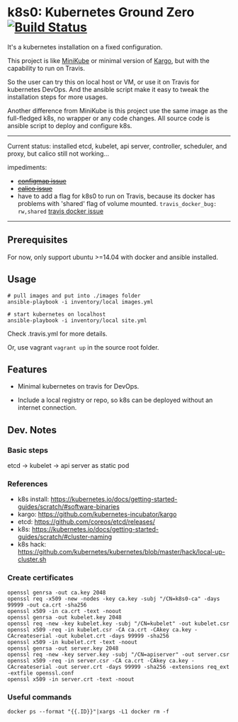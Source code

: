# k8s0: Kubernetes Ground Zero [![Build Status](https://travis-ci.org/reachlin/k8s0.svg)][travis]

It's a kubernetes installation on a fixed configuration.

This project is like [MiniKube](https://kubernetes.io/docs/getting-started-guides/minikube/) or minimal version of [Kargo](https://github.com/kubernetes-incubator/kargo), but with the capability to run on Travis. 

So the user can try this on local host or VM, or use it on Travis for kubernetes DevOps. And the ansible script make it easy to tweak the installation steps for more usages.

Another difference from MiniKube is this project use the same image as the full-fledged k8s, no wrapper or any code changes. All source code is ansible script to deploy and configure k8s.

**********************

Current status: installed etcd, kubelet, api server, controller, scheduler, and proxy, but calico still not working...

impediments:
* ~~[configmap issue](https://github.com/kubernetes/kubernetes/issues/46768)~~
* ~~[calico issue](https://github.com/projectcalico/calico/issues/825)~~
* have to add a flag for k8s0 to run on Travis, because its docker has problems with 'shared' flag of volume mounted. `travis_docker_bug: rw,shared` [travis docker issue](https://github.com/travis-ci/travis-ci/issues/8104)

**********************

## Prerequisites

For now, only support ubuntu >=14.04 with docker and ansible installed.

## Usage

```
# pull images and put into ./images folder
ansible-playbook -i inventory/local images.yml

# start kubernetes on localhost
ansible-playbook -i inventory/local site.yml
```

Check .travis.yml for more details.

Or, use vagrant `vagrant up` in the source root folder.

## Features

* Minimal kubernetes on travis for DevOps.

* Include a local registry or repo, so k8s can be deployed without an internet connection.

## Dev. Notes

### Basic steps

etcd -> kubelet -> api server as static pod

### References

* k8s install: https://kubernetes.io/docs/getting-started-guides/scratch/#software-binaries
* kargo: https://github.com/kubernetes-incubator/kargo
* etcd: https://github.com/coreos/etcd/releases/
* k8s: https://kubernetes.io/docs/getting-started-guides/scratch/#cluster-naming
* k8s hack: https://github.com/kubernetes/kubernetes/blob/master/hack/local-up-cluster.sh

### Create certificates

```
openssl genrsa -out ca.key 2048
openssl req -x509 -new -nodes -key ca.key -subj "/CN=k8s0-ca" -days 99999 -out ca.crt -sha256
openssl x509 -in ca.crt -text -noout
openssl genrsa -out kubelet.key 2048
openssl req -new -key kubelet.key -subj "/CN=kubelet" -out kubelet.csr
openssl x509 -req -in kubelet.csr -CA ca.crt -CAkey ca.key -CAcreateserial -out kubelet.crt -days 99999 -sha256
openssl x509 -in kubelet.crt -text -noout
openssl genrsa -out server.key 2048
openssl req -new -key server.key -subj "/CN=apiserver" -out server.csr
openssl x509 -req -in server.csr -CA ca.crt -CAkey ca.key -CAcreateserial -out server.crt -days 99999 -sha256 -extensions req_ext -extfile openssl.conf
openssl x509 -in server.crt -text -noout
```

### Useful commands

```
docker ps --format "{{.ID}}"|xargs -L1 docker rm -f
```

[travis]: https://travis-ci.org/reachlin/k8s0
